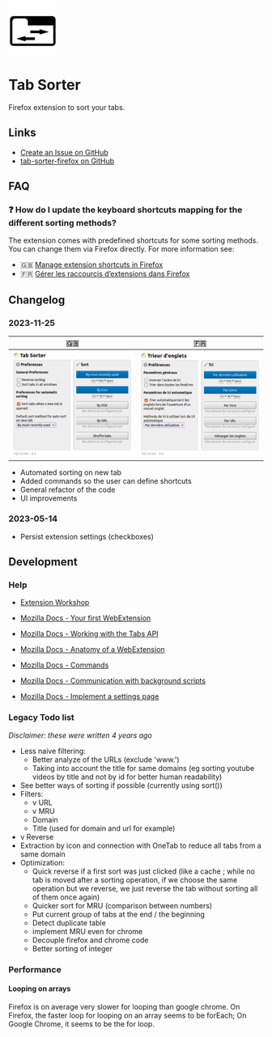 ![Tab Sorter icon ](icons/icon-96.png)

# Tab Sorter

Firefox extension to sort your tabs.

## Links

- [Create an Issue on GitHub](https://github.com/etienneschalk/tab-sorter-firefox/issues/new)
- [tab-sorter-firefox on GitHub](https://github.com/etienneschalk/tab-sorter-firefox)

## FAQ

### :question: How do I update the keyboard shortcuts mapping for the different sorting methods?

The extension comes with predefined shortcuts for some sorting methods. You can change them via Firefox directly. For more information see:

- :uk: [Manage extension shortcuts in Firefox](https://support.mozilla.org/en-US/kb/manage-extension-shortcuts-firefox)
- :fr: [Gérer les raccourcis d’extensions dans Firefox](https://support.mozilla.org/fr/kb/gerer-raccourcis-extensions-firefox)

## Changelog

### 2023-11-25

| :uk:                                              | :fr:                                              |
| ------------------------------------------------- | ------------------------------------------------- |
| ![Screenshot EN](./screenshots/2023-11-25-en.png) | ![Screenshot FR](./screenshots/2023-11-25-fr.png) |

- Automated sorting on new tab
- Added commands so the user can define shortcuts
- General refactor of the code
- UI improvements

### 2023-05-14

- Persist extension settings (checkboxes)

## Development

### Help

- [Extension Workshop](https://extensionworkshop.com/)

- [Mozilla Docs - Your first WebExtension](https://developer.mozilla.org/en/docs/Mozilla/Add-ons/WebExtensions/Your_first_WebExtension)
- [Mozilla Docs - Working with the Tabs API](https://developer.mozilla.org/en-US/docs/Mozilla/Add-ons/WebExtensions/Working_with_the_Tabs_API)
- [Mozilla Docs - Anatomy of a WebExtension](https://developer.mozilla.org/fr/docs/Mozilla/Add-ons/WebExtensions/Anatomy_of_a_WebExtension#Background_scripts)
- [Mozilla Docs - Commands](https://developer.mozilla.org/fr/docs/Mozilla/Add-ons/WebExtensions/manifest.json/commands)
- [Mozilla Docs - Communication with background scripts](https://developer.mozilla.org/fr/docs/Mozilla/Add-ons/WebExtensions/Content_scripts#Communication_avec_les_scripts_darri%C3%A8re-plan)
- [Mozilla Docs - Implement a settings page](https://developer.mozilla.org/en-US/docs/Mozilla/Add-ons/WebExtensions/Implement_a_settings_page)

### Legacy Todo list

_Disclaimer: these were written 4 years ago_

- Less naive filtering:
  - Better analyze of the URLs (exclude 'www.')
  - Taking into account the title for same domains (eg sorting youtube videos by title and not by id for better human readability)
- See better ways of sorting if possible (currently using sort())
- Filters:
  - v URL
  - v MRU
  - Domain
  - Title (used for domain and url for example)
- v Reverse
- Extraction by icon and connection with OneTab to reduce all tabs from a same domain
- Optimization:
  - Quick reverse if a first sort was just clicked
    (like a cache ; while no tab is moved after a sorting operation, if we choose the same operation but we reverse, we just reverse the tab without sorting all of them once again)
  - Quicker sort for MRU (comparison between numbers)
  - Put current group of tabs at the end / the beginning
  - Detect duplicate table
  - implement MRU even for chrome
  - Decouple firefox and chrome code
  - Better sorting of integer

### Performance

#### Looping on arrays

Firefox is on average very slower for looping than google chrome.
On Firefox, the faster loop for looping on an array seems to be forEach;
On Google Chrome, it seems to be the for loop.
